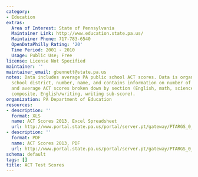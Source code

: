 ```yaml
---
category:
- Education
extras:
  Area of Interest: State of Pennsylvania
  Maintainer Link: http://www.education.state.pa.us/
  Maintainer Phone: 717-783-6540
  OpenDataPhilly Rating: '20'
  Time Period: 2001 - 2010
  Usage: Public Use; Free
license: License Not Specified
maintainer: ''
maintainer_email: gbennett@state.pa.us
notes: Data includes average PA public school ACT scores. Data is organized by AUN,
  school district, number, name, and contains information on number of students tested
  and average ACT scores broken down by section (English, math, science, reading,
  composite, English/writing, writing sub-score).
organization: PA Department of Education
resources:
- description: ''
  format: XLS
  name: ACT Scores 2013, Excel Spreadsheet
  url: http://www.portal.state.pa.us/portal/server.pt/gateway/PTARGS_0_148494_1374746_0_0_18/2013%20ACT%20Scores%20for%20Public%20Schools.xlsx
- description: ''
  format: PDF
  name: ACT Scores 2013, PDF
  url: http://www.portal.state.pa.us/portal/server.pt/gateway/PTARGS_0_123031_1242837_0_0_18/ACT_Scores_2011.pdf
schema: default
tags: []
title: ACT Test Scores
---
```

